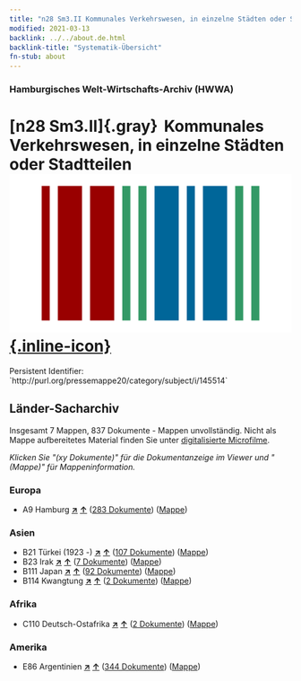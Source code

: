 ```yaml
---
title: "n28 Sm3.II Kommunales Verkehrswesen, in einzelne Städten oder Stadtteilen"
modified: 2021-03-13
backlink: ../../about.de.html
backlink-title: "Systematik-Übersicht"
fn-stub: about
---
```


### Hamburgisches Welt-Wirtschafts-Archiv (HWWA)

# [n28 Sm3.II]{.gray}&#8201; Kommunales Verkehrswesen, in einzelne Städten oder Stadtteilen &#160; [![Wikidata](/images/Wikidata-logo.svg "Wikidata"){.inline-icon}](http://www.wikidata.org/entity/Q104711092)

<div class="hint">Persistent Identifier: `http://purl.org/pressemappe20/category/subject/i/145514`</div>







## Länder-Sacharchiv




Insgesamt 7 Mappen, 837 Dokumente - Mappen unvollständig.
Nicht als Mappe aufbereitetes Material finden Sie unter [digitalisierte Microfilme](/film/h1_sh.de.html).

_Klicken Sie "(xy Dokumente)" für die Dokumentanzeige im Viewer und "(Mappe)" für Mappeninformation._




### Europa

- A9 Hamburg [**&nearr;**](../../../geo/i/140905/about.de.html "Hamburg (alle Mappen)") [**&uarr;**](../../../geo/about.de.html#A9 "Ländersystematik") (<a href="https://pm20.zbw.eu/iiifview/folder/sh/140905,145514" title="über: Hamburg : Kommunales Verkehrswesen, in einzelne Städten oder Stadtteilen" target="_blank">283 Dokumente</a>) ([Mappe](../../../../folder/sh/1409xx/140905/1455xx/145514/about.de.html))

### Asien

- B21 Türkei (1923 -) [**&nearr;**](../../../geo/i/141111/about.de.html "Türkei (1923 -) (alle Mappen)") [**&uarr;**](../../../geo/about.de.html#B21 "Ländersystematik") (<a href="https://pm20.zbw.eu/iiifview/folder/sh/141111,145514" title="über: Türkei (1923 -) : Kommunales Verkehrswesen, in einzelne Städten oder Stadtteilen" target="_blank">107 Dokumente</a>) ([Mappe](../../../../folder/sh/1411xx/141111/1455xx/145514/about.de.html))
- B23 Irak [**&nearr;**](../../../geo/i/141113/about.de.html "Irak (alle Mappen)") [**&uarr;**](../../../geo/about.de.html#B23 "Ländersystematik") (<a href="https://pm20.zbw.eu/iiifview/folder/sh/141113,145514" title="über: Irak : Kommunales Verkehrswesen, in einzelne Städten oder Stadtteilen" target="_blank">7 Dokumente</a>) ([Mappe](../../../../folder/sh/1411xx/141113/1455xx/145514/about.de.html))
- B111 Japan [**&nearr;**](../../../geo/i/141272/about.de.html "Japan (alle Mappen)") [**&uarr;**](../../../geo/about.de.html#B111 "Ländersystematik") (<a href="https://pm20.zbw.eu/iiifview/folder/sh/141272,145514" title="über: Japan : Kommunales Verkehrswesen, in einzelne Städten oder Stadtteilen" target="_blank">92 Dokumente</a>) ([Mappe](../../../../folder/sh/1412xx/141272/1455xx/145514/about.de.html))
- B114 Kwangtung [**&nearr;**](../../../geo/i/141275/about.de.html "Kwangtung (alle Mappen)") [**&uarr;**](../../../geo/about.de.html#B114 "Ländersystematik") (<a href="https://pm20.zbw.eu/iiifview/folder/sh/141275,145514" title="über: Kwangtung : Kommunales Verkehrswesen, in einzelne Städten oder Stadtteilen" target="_blank">2 Dokumente</a>) ([Mappe](../../../../folder/sh/1412xx/141275/1455xx/145514/about.de.html))

### Afrika

- C110 Deutsch-Ostafrika [**&nearr;**](../../../geo/i/141471/about.de.html "Deutsch-Ostafrika (alle Mappen)") [**&uarr;**](../../../geo/about.de.html#C110 "Ländersystematik") (<a href="https://pm20.zbw.eu/iiifview/folder/sh/141471,145514" title="über: Deutsch-Ostafrika : Kommunales Verkehrswesen, in einzelne Städten oder Stadtteilen" target="_blank">2 Dokumente</a>) ([Mappe](../../../../folder/sh/1414xx/141471/1455xx/145514/about.de.html))

### Amerika

- E86 Argentinien [**&nearr;**](../../../geo/i/141692/about.de.html "Argentinien (alle Mappen)") [**&uarr;**](../../../geo/about.de.html#E86 "Ländersystematik") (<a href="https://pm20.zbw.eu/iiifview/folder/sh/141692,145514" title="über: Argentinien : Kommunales Verkehrswesen, in einzelne Städten oder Stadtteilen" target="_blank">344 Dokumente</a>) ([Mappe](../../../../folder/sh/1416xx/141692/1455xx/145514/about.de.html))








